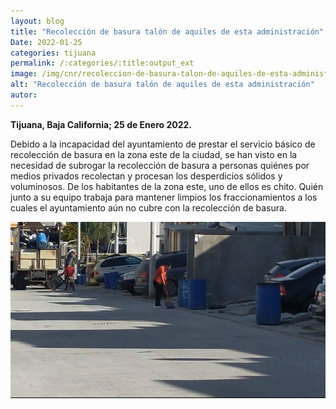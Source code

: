 ```yaml
---
layout: blog
title: "Recolección de basura talón de aquiles de esta administración"
Date: 2022-01-25
categories: tijuana
permalink: /:categories/:title:output_ext
image: /img/cnr/recoleccion-de-basura-talon-de-aquiles-de-esta-administracion.png
alt: "Recolección de basura talón de aquiles de esta administración"
autor:
---
```


**Tijuana, Baja California; 25 de Enero 2022.** 

Debido a la incapacidad del ayuntamiento de prestar el servicio básico de recolección de basura en la zona este de la ciudad, se han visto en la necesidad de subrogar la recolección de basura a personas quiénes por medios privados recolectan y procesan los desperdicios sólidos y voluminosos. De los habitantes de la zona este, uno de ellos es chito. Quién junto a su equipo trabaja para mantener limpios los fraccionamientos a los cuales el ayuntamiento aún no cubre con la recolección de basura.

<div id="carouselExampleSlidesOnly" class="carousel slide" data-ride="carousel">
  <div class="carousel-inner">
    <div class="carousel-item active">
       <img class="d-block w-100" src="/img/cnr/recoleccion-de-basura-talon-de-aquiles-de-esta-administracion.png" loading="lazy"  alt="Recolección de basura talón de aquiles de esta administración">
    </div>
  </div>
</div>